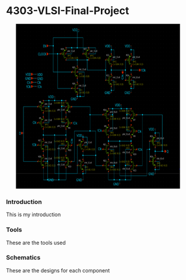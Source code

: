 # 4303-VLSI-Final-Project
<p align="center">
<img src="/img/ff_en_x.PNG" alt="Alt text" title="Optional title" width=450px height=450px left:margin=auto right:margin=auto>
</p>

### Introduction

This is my introduction

### Tools 

These are the tools used

### Schematics

These are the designs for each component
